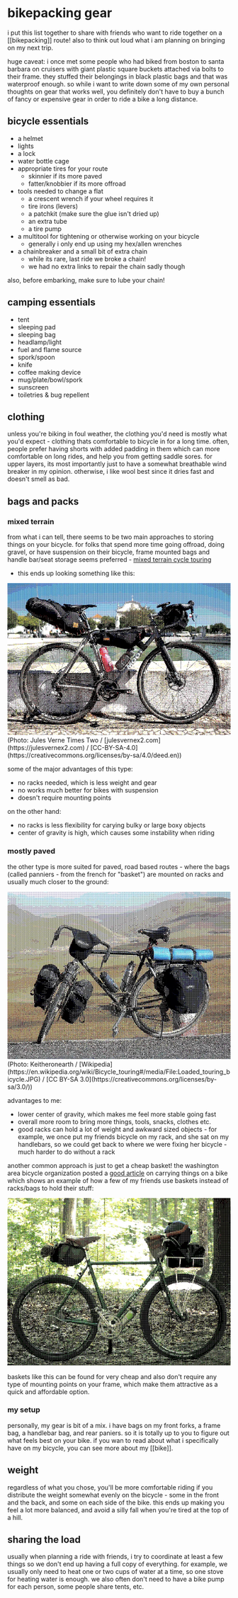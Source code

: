 # bikepacking gear

i put this list together to share with friends who want to ride together on a
[[bikepacking]] route! also to think out loud what i am planning on bringing on
my next trip.

huge caveat: i once met some people who had biked from boston to santa barbara
on cruisers with giant plastic square buckets attached via bolts to their
frame. they stuffed their belongings in black plastic bags and that was
waterproof enough. so while i want to write down some of my own personal
thoughts on gear that works well, you definitely don't have to buy a bunch of
fancy or expensive gear in order to ride a bike a long distance.

## bicycle essentials

* a helmet
* lights
* a lock
* water bottle cage
* appropriate tires for your route
    * skinnier if its more paved
    * fatter/knobbier if its more offroad
* tools needed to change a flat
    * a crescent wrench if your wheel requires it
    * tire irons (levers)
    * a patchkit (make sure the glue isn't dried up)
    * an extra tube
    * a tire pump
* a multitool for tightening or otherwise working on your bicycle
    * generally i only end up using my hex/allen wrenches
* a chainbreaker and a small bit of extra chain
    * while its rare, last ride we broke a chain!
    * we had no extra links to repair the chain sadly though

also, before embarking, make sure to lube your chain!

## camping essentials

* tent
* sleeping pad
* sleeping bag
* headlamp/light
* fuel and flame source
* spork/spoon
* knife
* coffee making device
* mug/plate/bowl/spork
* sunscreen
* toiletries & bug repellent

## clothing

unless you're biking in foul weather, the clothing you'd need is mostly what
you'd expect - clothing thats comfortable to bicycle in for a long time. often,
people prefer having shorts with added padding in them which can more
comfortable on long rides, and help you from getting saddle sores. for upper
layers, its most importantly just to have a somewhat breathable wind breaker in
my opinion. otherwise, i like wool best since it dries fast and doesn't smell
as bad.

## bags and packs

### mixed terrain

from what i can tell, there seems to be two main approaches to storing things
on your bicycle. for folks that spend more time going offroad, doing gravel, or
have suspension on their bicycle, frame mounted bags and handle bar/seat
storage seems preferred -
[mixed terrain cycle touring](https://en.wikipedia.org/wiki/Mixed_terrain_cycle_touring)
- this ends up looking something like this:

<img src="resources/img/dithered_mixed_touring_bicycle.webp"/>
(Photo: Jules Verne Times Two / [julesvernex2.com](https://julesvernex2.com) / [CC-BY-SA-4.0](https://creativecommons.org/licenses/by-sa/4.0/deed.en))

some of the major advantages of this type:
* no racks needed, which is less weight and gear
* no works much better for bikes with suspension
* doesn't require mounting points

on the other hand:
* no racks is less flexibility for carying bulky or large boxy objects
* center of gravity is high, which causes some instability when riding

### mostly paved

the other type is more suited for paved, road based routes - where the bags
(called panniers - from the french for "basket") are mounted on racks and
usually much closer to the ground:

<img src="resources/img/dithered_touring_bicycle.webp"/>
(Photo: Keitheronearth / [Wikipedia](https://en.wikipedia.org/wiki/Bicycle_touring#/media/File:Loaded_touring_bicycle.JPG) / [CC BY-SA 3.0](https://creativecommons.org/licenses/by-sa/3.0/))

advantages to me:
* lower center of gravity, which makes me feel more stable going fast
* overall more room to bring more things, tools, snacks, clothes etc.
* good racks can hold a lot of weight and awkward sized objects - for example, we once put my friends bicycle on my rack, and she sat on my handlebars, so we could get back to where we were fixing her bicycle - much harder to do without a rack

another common approach is just to get a cheap basket! the washington area bicycle
organization posted a [good article](https://waba.org/blog/2020/04/carrying-stuff-on-bike/)
on carrying things on a bike which shows an example of how a few of my friends use baskets
instead of racks/bags to hold their stuff:

<img src="resources/img/dithered_bicycle_basket.webp"/>

baskets like this can be found for very cheap and also don't require any type
of mounting points on your frame, which make them attractive as a quick and
affordable option.

### my setup

personally, my gear is bit of a mix. i have bags on my front forks,
a frame bag, a handlebar bag, and rear paniers. so it is totally up to you to
figure out what feels best on your bike. if you wan to read about what i
specifically have on my bicycle, you can see more about my [[bike]].

## weight

regardless of what you chose, you'll
be more comfortable riding if you distribute the weight somewhat evenly on the
bicycle - some in the front and the back, and some on each side of the bike.
this ends up making you feel a lot more balanced, and avoid a silly fall when
you're tired at the top of a hill.

## sharing the load

usually when planning a ride with friends, i try to coordinate at least a few
things so we don't end up having a full copy of everything. for example, we
usually only need to heat one or two cups of water at a time, so one stove for
heating water is enough. we also often don't need to have a bike pump for each
person, some people share tents, etc.
